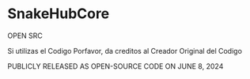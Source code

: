 # SnakeHubCore
OPEN SRC

Si utilizas el Codigo Porfavor, da creditos al Creador Original del Codigo


PUBLICLY RELEASED AS OPEN-SOURCE CODE ON JUNE 8, 2024
